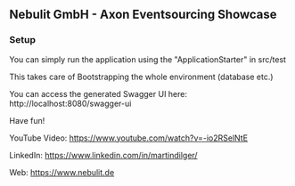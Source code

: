 ## Nebulit GmbH - Axon Eventsourcing Showcase

### Setup

You can simply run the application using the "ApplicationStarter" in src/test

This takes care of Bootstrapping the whole environment (database etc.)

You can access the generated Swagger UI here: http://localhost:8080/swagger-ui

Have fun!

YouTube Video: https://www.youtube.com/watch?v=-io2RSelNtE

LinkedIn: https://www.linkedin.com/in/martindilger/

Web: https://www.nebulit.de


